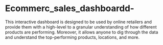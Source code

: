 # Ecommerc_sales_dashboardd-
This interactive dashboard is designed to be used by online retailers and provide them with a high-level to a granular understanding of how different products are performing. Moreover, it allows anyone to dig through the data and understand the top-performing products, locations, and more. 

